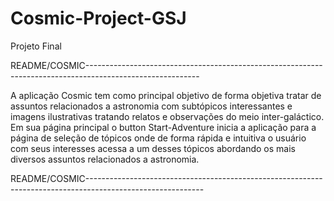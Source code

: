 # Cosmic-Project-GSJ
Projeto Final

README/COSMIC----------------------------------------------------------------------------------------------------------

A aplicação Cosmic tem como principal objetivo de forma objetiva tratar de assuntos relacionados a astronomia com 
subtópicos interessantes e imagens ilustrativas tratando relatos e observações do meio inter-galáctico. 
Em sua página principal o button Start-Adventure inicia a aplicação para a página de seleção de tópicos onde de forma
rápida e intuitiva o usuário com seus interesses acessa a um desses tópicos abordando os mais diversos assuntos relacionados
a astronomia.


README/COSMIC-----------------------------------------------------------------------------------------------------------
